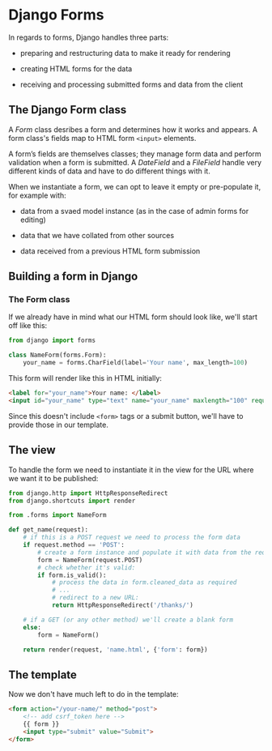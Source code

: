 # Django Forms

In regards to forms, Django handles three parts:

- preparing and restructuring data to make it ready for rendering

- creating HTML forms for the data

- receiving and processing submitted forms and data from the client

## The Django Form class

A _Form_ class desribes a form and determines how it works and appears. A 
form class's fields map to HTML form `<input>` elements.

A form’s fields are themselves classes; they manage form data and perform 
validation when a form is submitted. A _DateField_ and a _FileField_ handle 
very different kinds of data and have to do different things with it.

When we instantiate a form, we can opt to leave it empty or pre-populate it, 
for example with:

- data from a svaed model instance (as in the case of admin forms for editing)

- data that we have collated from other sources

- data received from a previous HTML form submission

## Building a form in Django

### The Form class

If we already have in mind what our HTML form should look like, we'll start 
off like this:

```python
from django import forms

class NameForm(forms.Form):
    your_name = forms.CharField(label='Your name', max_length=100)
```

This form will render like this in HTML initially:

```html
<label for="your_name">Your name: </label>
<input id="your_name" type="text" name="your_name" maxlength="100" required>
```

Since this doesn't include `<form>` tags or a submit button, we'll have to 
provide those in our template.

## The view

To handle the form we need to instantiate it in the view for the URL where we 
want it to be published:

```python
from django.http import HttpResponseRedirect
from django.shortcuts import render

from .forms import NameForm

def get_name(request):
    # if this is a POST request we need to process the form data
    if request.method == 'POST':
        # create a form instance and populate it with data from the request:
        form = NameForm(request.POST)
        # check whether it's valid:
        if form.is_valid():
            # process the data in form.cleaned_data as required
            # ...
            # redirect to a new URL:
            return HttpResponseRedirect('/thanks/')

    # if a GET (or any other method) we'll create a blank form
    else:
        form = NameForm()

    return render(request, 'name.html', {'form': form})
```

## The template

Now we don't have much left to do in the template:

```html
<form action="/your-name/" method="post">
    <!-- add csrf_token here -->
    {{ form }}
    <input type="submit" value="Submit">
</form>
```
